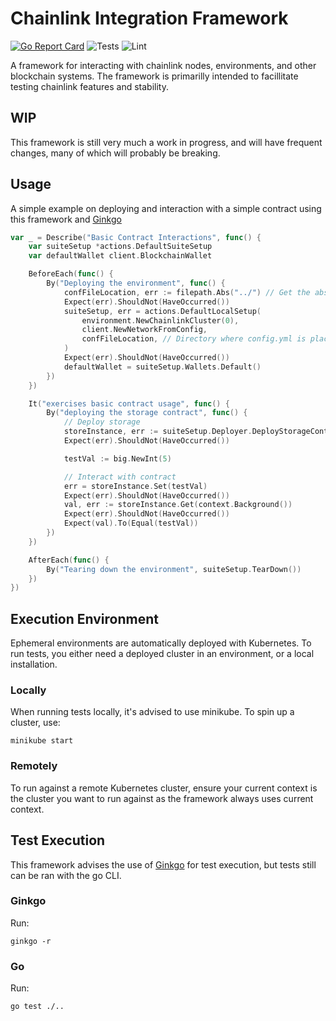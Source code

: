 # Chainlink Integration Framework

[![Go Report Card](https://goreportcard.com/badge/github.com/smartcontractkit/integrations-framework)](https://goreportcard.com/report/github.com/smartcontractkit/integrations-framework)
![Tests](https://github.com/smartcontractkit/integrations-framework/actions/workflows/test.yaml/badge.svg)
![Lint](https://github.com/smartcontractkit/integrations-framework/actions/workflows/lint.yaml/badge.svg)

A framework for interacting with chainlink nodes, environments, and other blockchain systems.
The framework is primarilly intended to facillitate testing chainlink features and stability.

## WIP

This framework is still very much a work in progress, and will have frequent changes, many of which will probably be
breaking.

## Usage

A simple example on deploying and interaction with a simple contract using this framework and [Ginkgo](https://github.com/onsi/ginkgo)

```go
var _ = Describe("Basic Contract Interactions", func() {
	var suiteSetup *actions.DefaultSuiteSetup
	var defaultWallet client.BlockchainWallet

	BeforeEach(func() {
		By("Deploying the environment", func() {
			confFileLocation, err := filepath.Abs("../") // Get the absolute path of the test suite's root directory
            Expect(err).ShouldNot(HaveOccurred())
			suiteSetup, err = actions.DefaultLocalSetup(
				environment.NewChainlinkCluster(0),
				client.NewNetworkFromConfig,
				confFileLocation, // Directory where config.yml is placed
			)
			Expect(err).ShouldNot(HaveOccurred())
			defaultWallet = suiteSetup.Wallets.Default()
		})
	})

	It("exercises basic contract usage", func() {
		By("deploying the storage contract", func() {
			// Deploy storage
			storeInstance, err := suiteSetup.Deployer.DeployStorageContract(defaultWallet)
			Expect(err).ShouldNot(HaveOccurred())

			testVal := big.NewInt(5)

			// Interact with contract
			err = storeInstance.Set(testVal)
			Expect(err).ShouldNot(HaveOccurred())
			val, err := storeInstance.Get(context.Background())
			Expect(err).ShouldNot(HaveOccurred())
			Expect(val).To(Equal(testVal))
		})
    })

    AfterEach(func() {
		By("Tearing down the environment", suiteSetup.TearDown())
	})
})
```

## Execution Environment

Ephemeral environments are automatically deployed with Kubernetes. To run tests, you either need a deployed cluster
in an environment, or a local installation.

### Locally

When running tests locally, it's advised to use minikube. To spin up a cluster, use:

```
minikube start
```

### Remotely

To run against a remote Kubernetes cluster, ensure your current context is the cluster you want to run against as the
framework always uses current context.

## Test Execution

This framework advises the use of [Ginkgo](https://github.com/onsi/ginkgo) for test execution, but tests still can be
ran with the go CLI.

### Ginkgo

Run:

```
ginkgo -r
```

### Go

Run:

```
go test ./..
```
